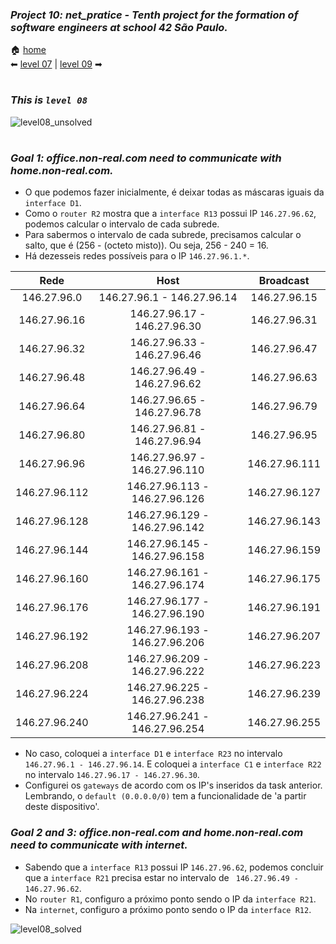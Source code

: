 ### _Project 10: net_pratice - Tenth project for the formation of software engineers at school 42 São Paulo._

🏠 [home](https://github.com/Vinicius-Santoro/42-formation-lvl2-10.net_pratice)<br>
⬅ [level 07](https://github.com/Vinicius-Santoro/42-formation-lvl2-10.net_pratice/blob/main/readmes/level07.md) | [level 09](https://github.com/Vinicius-Santoro/42-formation-lvl2-10.net_pratice/blob/main/readmes/level09.md) ➡
<h1></h1>

### _This is `level 08`_

![level08_unsolved](https://user-images.githubusercontent.com/83036509/200423727-d467da6d-83dc-467d-ab1a-c02f54429574.png)

<h1></h1>

### _Goal 1:  office.non-real.com need to communicate with home.non-real.com._
- O que podemos fazer inicialmente, é deixar todas as máscaras iguais da `interface D1`. 
- Como o `router R2` mostra que a `interface R13` possui IP `146.27.96.62`, podemos calcular o intervalo de cada subrede.
- Para sabermos o intervalo de cada subrede, precisamos calcular o salto, que é (256 - (octeto misto)). Ou seja, 256 - 240 = 16.
- Há dezesseis redes possíveis para o IP `146.27.96.1.*`.

<div align="center">
    
| Rede     |      Host     | Broadcast |
|:----------:|:-------------:|:------:|
| 146.27.96.0 |   146.27.96.1 - 146.27.96.14| 146.27.96.15
| 146.27.96.16| 146.27.96.17 - 146.27.96.30| 146.27.96.31
| 146.27.96.32| 146.27.96.33 - 146.27.96.46| 146.27.96.47
| 146.27.96.48| 146.27.96.49 - 146.27.96.62| 146.27.96.63
| 146.27.96.64| 146.27.96.65 - 146.27.96.78| 146.27.96.79
| 146.27.96.80| 146.27.96.81 - 146.27.96.94| 146.27.96.95
| 146.27.96.96| 146.27.96.97 - 146.27.96.110| 146.27.96.111
| 146.27.96.112| 146.27.96.113 - 146.27.96.126| 146.27.96.127
| 146.27.96.128| 146.27.96.129 - 146.27.96.142| 146.27.96.143
| 146.27.96.144| 146.27.96.145 - 146.27.96.158| 146.27.96.159
| 146.27.96.160| 146.27.96.161 - 146.27.96.174| 146.27.96.175
| 146.27.96.176| 146.27.96.177 - 146.27.96.190| 146.27.96.191
| 146.27.96.192| 146.27.96.193 - 146.27.96.206| 146.27.96.207
| 146.27.96.208| 146.27.96.209 - 146.27.96.222| 146.27.96.223
| 146.27.96.224| 146.27.96.225 - 146.27.96.238| 146.27.96.239
| 146.27.96.240| 146.27.96.241 - 146.27.96.254| 146.27.96.255

</div>

- No caso, coloquei a `interface D1` e `interface R23` no intervalo `146.27.96.1 - 146.27.96.14`. E coloquei a `interface C1` e `interface R22` no intervalo `146.27.96.17 - 146.27.96.30`.
- Configurei os `gateways` de acordo com os IP's inseridos da task anterior. Lembrando, o `default (0.0.0.0/0)` tem a funcionalidade de 'a partir deste dispositivo'.

### _Goal 2 and 3:  office.non-real.com and home.non-real.com need to communicate with internet._
- Sabendo que a `interface R13` possui IP `146.27.96.62`, podemos concluir que a `interface R21` precisa estar no intervalo de ` 146.27.96.49 - 146.27.96.62`.
- No `router R1`, configuro a próximo ponto sendo o IP  da `interface R21`.
- Na `internet`, configuro a próximo ponto sendo o IP  da `interface R12`.

![level08_solved](https://user-images.githubusercontent.com/83036509/200423453-0f2c4f51-325d-4f6d-bef8-dd4e519189ac.png)
